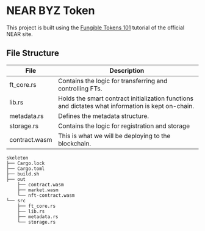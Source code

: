 # NEAR BYZ Token

This project is built using the [Fungible Tokens 101](https://docs.near.org/tutorials/fts/introduction) tutorial of the official NEAR site. 

## File Structure

| File                             | Description                                                                      |
| -------------------------------- | -------------------------------------------------------------------------------- |
| ft_core.rs       | Contains the logic for transferring and controlling FTs.                                         |
| lib.rs           | Holds the smart contract initialization functions and dictates what information is kept on-chain.|
| metadata.rs      | Defines the metadata structure.                                                                  |
| storage.rs       | Contains the logic for registration and storage                                          |                          
| contract.wasm    |  This is what we will be deploying to the blockchain.                                            |


```
skeleton
├── Cargo.lock
├── Cargo.toml
├── build.sh
├── out
    ├── contract.wasm
    ├── market.wasm
    └── nft-contract.wasm
└── src
    ├── ft_core.rs
    ├── lib.rs
    ├── metadata.rs
    └── storage.rs
```

